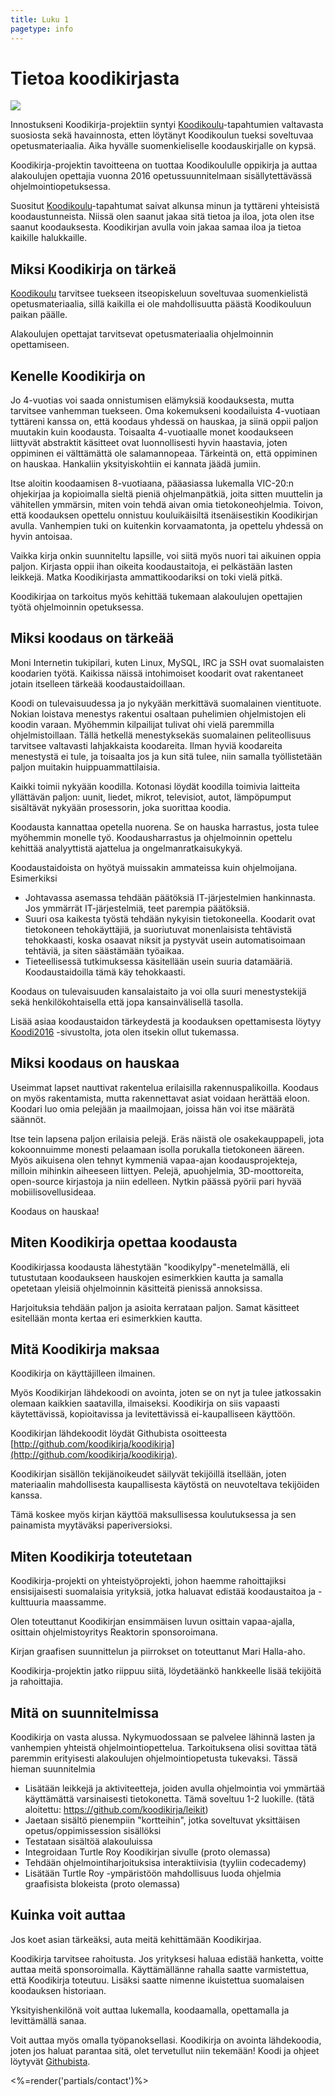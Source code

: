 ```yaml
---
title: Luku 1
pagetype: info
---
```

# Tietoa koodikirjasta

<div class="author">
  <img src="/images/juha_mila.jpg">
</div>

Innostukseni Koodikirja-projektiin syntyi [Koodikoulu](http://koodikoulu.fi)-tapahtumien valtavasta
suosiosta sekä havainnosta, etten löytänyt Koodikoulun tueksi soveltuvaa opetusmateriaalia.
Aika hyvälle suomenkieliselle koodauskirjalle on kypsä.

Koodikirja-projektin tavoitteena on tuottaa Koodikoululle oppikirja ja auttaa alakoulujen opettajia
vuonna 2016 opetussuunnitelmaan sisällytettävässä ohjelmointiopetuksessa.

Suositut [Koodikoulu](http://koodikoulu.fi)-tapahtumat saivat alkunsa minun ja tyttäreni yhteisistä
koodaustunneista. Niissä olen saanut jakaa sitä tietoa ja iloa, jota olen itse saanut
koodauksesta. Koodikirjan avulla voin jakaa samaa iloa ja tietoa kaikille halukkaille.

## Miksi Koodikirja on tärkeä

[Koodikoulu](http://koodikoulu.fi) tarvitsee tuekseen itseopiskeluun soveltuvaa suomenkielistä 
opetusmateriaalia, sillä kaikilla ei ole mahdollisuutta päästä Koodikouluun paikan päälle. 

Alakoulujen opettajat tarvitsevat opetusmateriaalia ohjelmoinnin opettamiseen.

## Kenelle Koodikirja on

Jo 4-vuotias voi saada onnistumisen elämyksiä koodauksesta, mutta tarvitsee vanhemman
tuekseen. Oma kokemukseni koodailuista 4-vuotiaan tyttäreni kanssa on, että
koodaus yhdessä on hauskaa, ja siinä oppii paljon muutakin kuin koodausta.
Toisaalta 4-vuotiaalle monet koodaukseen liittyvät abstraktit käsitteet ovat luonnollisesti
hyvin haastavia, joten oppiminen ei välttämättä ole salamannopeaa. Tärkeintä on, että
oppiminen on hauskaa. Hankaliin yksityiskohtiin ei kannata jäädä jumiin.

Itse aloitin koodaamisen 8-vuotiaana, pääasiassa lukemalla VIC-20:n ohjekirjaa ja
kopioimalla sieltä pieniä ohjelmanpätkiä, joita sitten muuttelin ja vähitellen ymmärsin,
miten voin tehdä aivan omia tietokoneohjelmia. Toivon, että koodauksen opettelu onnistuu
kouluikäisiltä itsenäisestikin Koodikirjan avulla. Vanhempien tuki on kuitenkin
korvaamatonta, ja opettelu yhdessä on hyvin antoisaa.

Vaikka kirja onkin suunniteltu lapsille, voi siitä myös nuori tai aikuinen oppia paljon. Kirjasta
oppii ihan oikeita koodaustaitoja, ei pelkästään lasten leikkejä. Matka Koodikirjasta
ammattikoodariksi on toki vielä pitkä.

Koodikirjaa on tarkoitus myös kehittää tukemaan alakoulujen opettajien työtä ohjelmoinnin opetuksessa.

## Miksi koodaus on tärkeää

Moni Internetin tukipilari, kuten Linux, MySQL, IRC ja SSH ovat suomalaisten koodarien työtä.
Kaikissa näissä intohimoiset koodarit ovat rakentaneet jotain itselleen tärkeää koodaustaidoillaan.

Koodi on tulevaisuudessa ja jo nykyään merkittävä suomalainen vientituote. Nokian loistava
menestys rakentui osaltaan puhelimien ohjelmistojen eli koodin varaan. Myöhemmin kilpailijat tulivat ohi
vielä paremmilla ohjelmistoillaan. Tällä hetkellä menestyksekäs suomalainen peliteollisuus tarvitsee 
valtavasti lahjakkaista koodareita. Ilman hyviä koodareita menestystä ei tule,
ja toisaalta jos ja kun sitä tulee, niin samalla työllistetään paljon muitakin huippuammattilaisia.

Kaikki toimii nykyään koodilla. Kotonasi löydät koodilla toimivia laitteita yllättävän paljon: uunit,
liedet, mikrot, televisiot, autot, lämpöpumput sisältävät nykyään prosessorin, joka suorittaa koodia.

Koodausta kannattaa opetella nuorena. Se on hauska harrastus, josta tulee myöhemmin monelle työ.
Koodausharrastus ja ohjelmoinnin opettelu kehittää analyyttistä ajattelua ja ongelmanratkaisukykyä.

Koodaustaidoista on hyötyä muissakin ammateissa kuin ohjelmoijana. Esimerkiksi

- Johtavassa asemassa tehdään päätöksiä IT-järjestelmien hankinnasta. Jos ymmärrät IT-järjestelmiä,
teet parempia päätöksiä.
- Suuri osa kaikesta työstä tehdään nykyisin tietokoneella. Koodarit ovat tietokoneen tehokäyttäjiä,
ja suoriutuvat monenlaisista tehtävistä tehokkaasti, koska osaavat niksit ja pystyvät usein
automatisoimaan tehtäviä, ja siten säästämään työaikaa.
- Tieteellisessä tutkimuksessa käsitellään usein suuria datamääriä. Koodaustaidoilla tämä käy tehokkaasti.

Koodaus on tulevaisuuden kansalaistaito ja voi olla suuri menestystekijä sekä henkilökohtaisella
että jopa kansainvälisellä tasolla.

Lisää asiaa koodaustaidon tärkeydestä ja koodauksen opettamisesta löytyy [Koodi2016](http://koodi2016.fi/)
-sivustolta, jota olen itsekin ollut tukemassa.

## Miksi koodaus on hauskaa

Useimmat lapset nauttivat rakentelua erilaisilla rakennuspalikoilla. Koodaus on myös rakentamista,
mutta rakennettavat asiat voidaan herättää eloon. Koodari luo omia pelejään ja maailmojaan, joissa
hän voi itse määrätä säännöt.

Itse tein lapsena paljon erilaisia pelejä. Eräs näistä ole osakekauppapeli, jota kokoonnuimme monesti
pelaamaan isolla porukalla tietokoneen ääreen. Myös aikuisena olen tehnyt kymmeniä vapaa-ajan
koodausprojekteja, milloin mihinkin aiheeseen liittyen. Pelejä, apuohjelmia, 3D-moottoreita,
open-source kirjastoja ja niin edelleen. Nytkin päässä pyörii pari hyvää mobiilisovellusideaa.

Koodaus on hauskaa!

## Miten Koodikirja opettaa koodausta

Koodikirjassa koodausta lähestytään "koodikylpy"-menetelmällä, eli
tutustutaan koodaukseen hauskojen esimerkkien kautta ja samalla
opetetaan yleisiä ohjelmoinnin käsitteitä pienissä annoksissa.

Harjoituksia tehdään paljon ja asioita kerrataan paljon. Samat käsitteet
esitellään monta kertaa eri esimerkkien kautta.

## Mitä Koodikirja maksaa

Koodikirja on käyttäjilleen ilmainen.

Myös Koodikirjan lähdekoodi on avointa, joten se on nyt ja tulee jatkossakin olemaan kaikkien saatavilla, ilmaiseksi.
Koodikirja on siis vapaasti käytettävissä, kopioitavissa ja levitettävissä ei-kaupalliseen käyttöön.

Koodikirjan lähdekoodit löydät Githubista osoitteesta 
[http://github.com/koodikirja/koodikirja](http://github.com/koodikirja/koodikirja).

Koodikirjan sisällön tekijänoikeudet säilyvät tekijöillä itsellään, joten materiaalin mahdollisesta kaupallisesta käytöstä
on neuvoteltava tekijöiden kanssa.

Tämä koskee myös kirjan käyttöä maksullisessa koulutuksessa ja sen
painamista myytäväksi paperiversioksi.

## Miten Koodikirja toteutetaan

Koodikirja-projekti on yhteistyöprojekti, johon haemme rahoittajiksi ensisijaisesti suomalaisia
yrityksiä, jotka haluavat edistää koodaustaitoa ja -kulttuuria maassamme.

Olen toteuttanut Koodikirjan ensimmäisen luvun osittain vapaa-ajalla, osittain ohjelmistoyritys Reaktorin
sponsoroimana.

Kirjan graafisen suunnittelun ja piirrokset on toteuttanut Mari Halla-aho.

Koodikirja-projektin jatko riippuu siitä, löydetäänkö hankkeelle lisää tekijöitä ja rahoittajia.

## Mitä on suunnitelmissa

Koodikirja on vasta alussa. Nykymuodossaan se palvelee lähinnä lasten ja vanhempien yhteistä
ohjelmointiopettelua. Tarkoituksena olisi sovittaa tätä paremmin erityisesti alakoulujen ohjelmointiopetusta
tukevaksi. Tässä hieman suunnitelmia

- Lisätään leikkejä ja aktiviteetteja, joiden avulla ohjelmointia voi ymmärtää käyttämättä 
varsinaisesti tietokonetta. Tämä soveltuu 1-2 luokille. (tätä aloitettu: https://github.com/koodikirja/leikit)
- Jaetaan sisältö pienempiin "kortteihin", jotka soveltuvat yksittäisen opetus/oppimissession sisällöksi
- Testataan sisältöä alakouluissa
- Integroidaan Turtle Roy Koodikirjan sivulle (proto olemassa)
- Tehdään ohjelmointiharjoituksisa interaktiivisia (tyyliin codecademy)
- Lisätään Turtle Roy -ympäristöön mahdollisuus luoda ohjelmia graafisista blokeista (proto olemassa)

## Kuinka voit auttaa

Jos koet asian tärkeäksi, auta meitä kehittämään Koodikirjaa.

Koodikirja tarvitsee rahoitusta. Jos yrityksesi haluaa edistää hanketta, voitte auttaa
meitä sponsoroimalla. Käyttämällänne rahalla saatte varmistettua, että Koodikirja toteutuu.
Lisäksi saatte nimenne ikuistettua suomalaisen koodauksen historiaan.

Yksityishenkilönä voit auttaa lukemalla, koodaamalla, opettamalla ja levittämällä sanaa.

Voit auttaa myös omalla työpanoksellasi. Koodikirja on avointa lähdekoodia, joten jos haluat
parantaa sitä, olet tervetullut niin tekemään! Koodi ja ohjeet löytyvät 
[Githubista](http://github.com/koodikirja/koodikirja).

<%=render('partials/contact')%>
